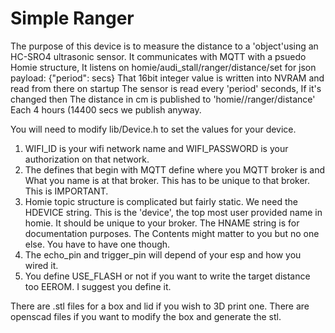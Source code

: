 # Simple Ranger

The purpose of this device is to measure the distance to a 'object'using an HC-SRO4 ultrasonic
sensor. It communicates with MQTT with a psuedo Homie structure,
It listens on  homie/audi_stall/ranger/distance/set for json payload:
{"period": secs} That 16bit integer value is written into NVRAM and read from there on startup
The sensor is read every 'period' seconds, If it's changed then
The distance in cm is published to 'homie/<HDEVICE>/ranger/distance'
Each 4 hours (14400 secs we publish anyway.

You will need to modify lib/Device.h to set the values for your device.
1. WIFI_ID is your wifi network name and WIFI_PASSWORD is your authorization on
that network.
2. The defines that begin with MQTT define where you MQTT broker is and
What you name is at that broker. This has to be unique to that broker. This
is IMPORTANT.
3. Homie topic structure is complicated but fairly static. We need the HDEVICE string. 
This is the 'device', the top most user provided name in homie. It should be unique to
your broker. The HNAME string is for documentation purposes. The Contents might matter to
you but no one else. You have to have one though.
4. The echo_pin and trigger_pin will depend of your esp and how you wired it.
5. You define USE_FLASH or not if you want to write the target distance too
EEROM. I suggest you define it.

There are .stl files for a box and lid if you wish to 3D print one. There are
openscad files if you want to modify the box and generate the stl. 
